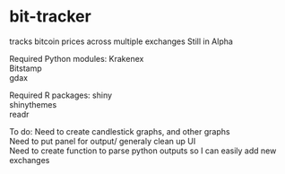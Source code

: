 # bit-tracker
tracks bitcoin prices across multiple exchanges
Still in Alpha

Required Python modules:
Krakenex  
Bitstamp  
gdax

Required R packages:
shiny  
shinythemes  
readr

To do:
Need to create candlestick graphs, and other graphs  
Need to put panel for output/ generaly clean up UI  
Need to create function to parse python outputs so I can easily add new exchanges  
